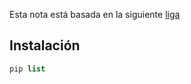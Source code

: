 Esta nota está basada en la siguiente [liga](https://www.youtube.com/watch?v=VNy2nhho9Pg)

## Instalación
```sql
pip list
```
